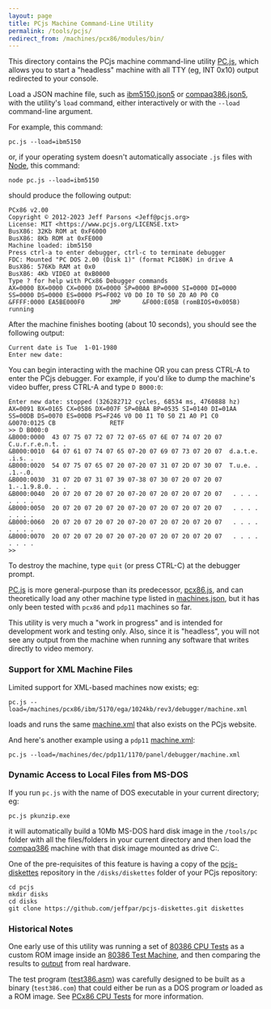 ```yaml
---
layout: page
title: PCjs Machine Command-Line Utility
permalink: /tools/pcjs/
redirect_from: /machines/pcx86/modules/bin/
---
```


This directory contains the PCjs machine command-line utility [PC.js](pc.js), which allows you to start a "headless" machine with all TTY (eg, INT 0x10) output redirected to your console.

Load a JSON machine file, such as [ibm5150.json5](ibm5150.json5) or [compaq386.json5](compaq386.json5), with the utility's `load` command, either interactively or with the `--load` command-line argument.

For example, this command:

	pc.js --load=ibm5150

or, if your operating system doesn't automatically associate `.js` files with [Node](https://nodejs.org/en), this command:

	node pc.js --load=ibm5150

should produce the following output:

    PCx86 v2.00
    Copyright © 2012-2023 Jeff Parsons <Jeff@pcjs.org>
    License: MIT <https://www.pcjs.org/LICENSE.txt>
    BusX86: 32Kb ROM at 0xF6000
    BusX86: 8Kb ROM at 0xFE000
    Machine loaded: ibm5150
    Press ctrl-a to enter debugger, ctrl-c to terminate debugger
    FDC: Mounted "PC DOS 2.00 (Disk 1)" (format PC180K) in drive A
    BusX86: 576Kb RAM at 0x0
    BusX86: 4Kb VIDEO at 0xB0000
    Type ? for help with PCx86 Debugger commands
    AX=0000 BX=0000 CX=0000 DX=0000 SP=0000 BP=0000 SI=0000 DI=0000 
    SS=0000 DS=0000 ES=0000 PS=F002 V0 D0 I0 T0 S0 Z0 A0 P0 C0 
    &FFFF:0000 EA5BE000F0       JMP      &F000:E05B (romBIOS+0x005B)
    running

After the machine finishes booting (about 10 seconds), you should see the following output:

    Current date is Tue  1-01-1980
    Enter new date: 

You can begin interacting with the machine OR you can press CTRL-A to enter the PCjs debugger.  For example, if you'd like to dump the machine's video buffer, press CTRL-A and type `D B000:0`:

    Enter new date: stopped (326282712 cycles, 68534 ms, 4760888 hz)
    AX=0091 BX=0165 CX=0586 DX=007F SP=0BAA BP=0535 SI=0140 DI=01AA 
    SS=00DB DS=0070 ES=00DB PS=F246 V0 D0 I1 T0 S0 Z1 A0 P1 C0 
    &0070:0125 CB               RETF    
    >> D B000:0  
    &B000:0000  43 07 75 07 72 07 72 07-65 07 6E 07 74 07 20 07  C.u.r.r.e.n.t. .
    &B000:0010  64 07 61 07 74 07 65 07-20 07 69 07 73 07 20 07  d.a.t.e. .i.s. .
    &B000:0020  54 07 75 07 65 07 20 07-20 07 31 07 2D 07 30 07  T.u.e. . .1.-.0.
    &B000:0030  31 07 2D 07 31 07 39 07-38 07 30 07 20 07 20 07  1.-.1.9.8.0. . .
    &B000:0040  20 07 20 07 20 07 20 07-20 07 20 07 20 07 20 07   . . . . . . . .
    &B000:0050  20 07 20 07 20 07 20 07-20 07 20 07 20 07 20 07   . . . . . . . .
    &B000:0060  20 07 20 07 20 07 20 07-20 07 20 07 20 07 20 07   . . . . . . . .
    &B000:0070  20 07 20 07 20 07 20 07-20 07 20 07 20 07 20 07   . . . . . . . .
    >> 

To destroy the machine, type `quit` (or press CTRL-C) at the debugger prompt.

[PC.js](https://github.com/jeffpar/pcjs/tree/master/tools/pcjs) is more general-purpose than its predecessor, [pcx86.js](https://github.com/jeffpar/pcjs/tree/2ac6e5e62196212bede02f360634f04a9c358ed9/machines/pcx86/bin), and can theoretically load any other machine type listed in [machines.json](/machines/machines.json), but it has only been tested with `pcx86` and `pdp11` machines so far.

This utility is very much a "work in progress" and is intended for development work and testing only.  Also, since it is "headless", you will not see any output from the machine when running any software that writes directly to video memory.

### Support for XML Machine Files

Limited support for XML-based machines now exists; eg:

    pc.js --load=/machines/pcx86/ibm/5170/ega/1024kb/rev3/debugger/machine.xml

loads and runs the same [machine.xml](/machines/pcx86/ibm/5170/ega/1024kb/rev3/debugger/machine.xml) that also exists on the PCjs website.

And here's another example using a `pdp11` [machine.xml](/machines/dec/pdp11/1170/panel/debugger/machine.xml):

    pc.js --load=/machines/dec/pdp11/1170/panel/debugger/machine.xml

### Dynamic Access to Local Files from MS-DOS

If you run `pc.js` with the name of DOS executable in your current directory; eg:

    pc.js pkunzip.exe

it will automatically build a 10Mb MS-DOS hard disk image in the `/tools/pc` folder with all the files/folders in your current directory and then load the [compaq386](compaq386.json5) machine with that disk image mounted as drive C:.

One of the pre-requisites of this feature is having a copy of the [pcjs-diskettes](https://github.com/jeffpar/pcjs-diskettes) repository in the `/disks/diskettes` folder of your PCjs repository:

    cd pcjs
    mkdir disks
    cd disks
    git clone https://github.com/jeffpar/pcjs-diskettes.git diskettes

### Historical Notes

One early use of this utility was running a set of [80386 CPU Tests](https://github.com/jeffpar/pcjs/blob/master/software/pcx86/test/cpu/80386/test386.asm) as a custom ROM image inside an [80386 Test Machine](https://github.com/jeffpar/pcjs/blob/master/tools/pcjs/test386.json5), and then comparing the results to [output](/software/pcx86/test/cpu/80386/test386.txt) from real hardware.

The test program ([test386.asm](/software/pcx86/test/cpu/80386/test386.asm)) was carefully designed to be built as a binary (`test386.com`) that could either be run as a DOS program *or* loaded as a ROM image.  See [PCx86 CPU Tests](/software/pcx86/test/cpu/) for more information.
